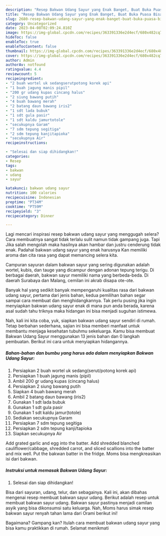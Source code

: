 ```yaml
---
description: "Resep Bakwan Udang Sayur yang Enak Banget, Buat Buka Puasa Bisa Manjain Lidah"
title: "Resep Bakwan Udang Sayur yang Enak Banget, Buat Buka Puasa Bisa Manjain Lidah"
slug: 2680-resep-bakwan-udang-sayur-yang-enak-banget-buat-buka-puasa-bisa-manjain-lidah
category: Uncategorized
date: 2023-04-08T02:09:24.810Z
image: https://img-global.cpcdn.com/recipes/363391336e2d4ecf/680x482cq70/bakwan-udang-sayur-foto-resep-utama.jpg
hideToc: false
enableToc: true
enableTocContent: false
thumbnail: https://img-global.cpcdn.com/recipes/363391336e2d4ecf/680x482cq70/bakwan-udang-sayur-foto-resep-utama.jpg
cover: https://img-global.cpcdn.com/recipes/363391336e2d4ecf/680x482cq70/bakwan-udang-sayur-foto-resep-utama.jpg
author: Admin
authorAv: notfound
ratingvalue: 4.4
reviewcount: 5
recipeingredient:
- "2 buah wortel uk sedangserutpotong korek api"
- "1 buah jagung manis pipil"
- "200 gr udang kupas cincang halus"
- "2 siung bawang putih"
- "4 buah bawang merah"
- "2 batang daun bawang iris2"
- "1 sdt lada bubuk"
- "1 sdt gula pasir"
- "1 sdt kaldu jamurtotole"
- "secukupnya Garam"
- "7 sdm tepung segitiga"
- "2 sdm tepung kanjitapioka"
- "secukupnya Air"
recipeinstructions:

- "Selesai dan siap dihidangkan!"
categories:
- Resep
tags:
- bakwan
- udang
- sayur

katakunci: bakwan udang sayur 
nutrition: 100 calories
recipecuisine: Indonesian
preptime: "PT34M"
cooktime: "PT59M"
recipeyield: "3"
recipecategory: Dinner

---
```



Lagi mencari inspirasi resep bakwan udang sayur yang menggugah selera? Cara membuatnya sangat tidak terlalu sulit namun tidak gampang juga. Tapi Jika salah mengolah maka hasilnya akan hambar dan justru cenderung tidak enak. Padahal bakwan udang sayur yang enak harusnya Kan memiliki aroma dan cita rasa yang dapat memancing selera kita.


Campuran sayuran dalam bakwan sayur yang sering digunakan adalah wortel, kubis, dan tauge yang dicampur dengan adonan tepung terigu. Di berbagai daerah, bakwan sayur memiliki nama yang berbeda-beda. Di daerah Surabaya dan Malang, cemilan ini akrab disapa ote-ote.

Banyak hal yang sedikit banyak mempengaruhi kualitas rasa dari bakwan udang sayur, pertama dari jenis bahan, kedua pemilihan bahan segar sampai cara membuat dan menghidangkannya. Tak perlu pusing jika ingin menyiapkan bakwan udang sayur enak di mana pun anda berada, karena asal sudah tahu triknya maka hidangan ini bisa menjadi suguhan istimewa.


Nah, kali ini kita coba, yuk, siapkan bakwan udang sayur sendiri di rumah. Tetap berbahan sederhana, sajian ini bisa memberi manfaat untuk membantu menjaga kesehatan tubuhmu sekeluarga. Kamu bisa membuat Bakwan Udang Sayur menggunakan 13 jenis bahan dan 0 langkah pembuatan. Berikut ini cara untuk menyiapkan hidangannya.

<!--inarticleads1-->

##### Bahan-bahan dan bumbu yang harus ada dalam menyiapkan Bakwan Udang Sayur:

1. Persiapkan 2 buah wortel uk sedang(serut/potong korek api)
1. Persiapkan 1 buah jagung manis (pipil)
1. Ambil 200 gr udang kupas (cincang halus)
1. Persiapkan 2 siung bawang putih
1. Siapkan 4 buah bawang merah
1. Ambil 2 batang daun bawang (iris2)
1. Gunakan 1 sdt lada bubuk
1. Gunakan 1 sdt gula pasir
1. Gunakan 1 sdt kaldu jamur(totole)
1. Sediakan secukupnya Garam
1. Persiapkan 7 sdm tepung segitiga
1. Persiapkan 2 sdm tepung kanji/tapioka
1. Siapkan secukupnya Air


Add grated garlic and egg into the batter. Add shredded blanched cauliflower/cabbage, shredded carrot, and sliced scallions into the batter and mix well. Put the bakwan batter in the fridge. Moms bisa mengkreasikan isi dari bakwan. 

<!--inarticleads2-->

##### Instruksi untuk memasak Bakwan Udang Sayur:


1. Selesai dan siap dihidangkan!

Bisa dari sayuran, udang, telur, dan sebagainya. Kali ini, akan dibahas mengenai resep membuat bakwan sayur udang. Berikut adalah resep untuk membuat bakwan sayur udang. Bakwan sayur pastinya menjadi camilan asyik yang bisa dikonsumsi satu keluarga. Nah, Moms harus simak resep bakwan sayur renyah tahan lama dari Orami berikut ini! 

Bagaimana? Gampang kan? Itulah cara membuat bakwan udang sayur yang bisa kamu praktikkan di rumah. Selamat menikmati
